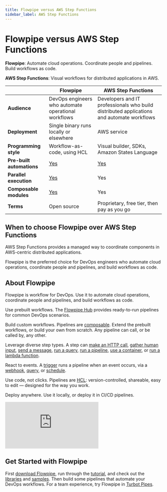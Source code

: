```yaml
---
title: Flowpipe versus AWS Step Functions
sidebar_label: AWS Step Functions
---
```


# Flowpipe versus AWS Step Functions

**Flowpipe**: Automate cloud operations. Coordinate people and pipelines. Build workflows as code.

**AWS Step Functions**: Visual workflows for distributed applications in AWS.

|                  | **Flowpipe**                                                | **AWS Step Functions**                                  |
|------------------|---------------------------------------------------------|-----------------------------------------------------|
| **Audience**     | DevOps engineers who automate operational workflows     | Developers and IT professionals who build distributed applications and automate workflows |
| **Deployment**   | Single binary runs locally or elsewhere                 | AWS service                                         |
| **Programming style** | Workflow-as-code, using HCL                         | Visual builder, SDKs, Amazon States Language       |
| **Pre-built automations** | [Yes](https://hub.powerpipe.io)                | [Yes](https://aws.amazon.com/step-functions/)      |
| **Parallel execution** | [Yes](https://flowpipe.io/docs/build/write-pipelines/iteration#for_each) | Yes                                                |
| **Composable modules** | [Yes](https://flowpipe.io/docs/build/mod-dependencies) | Yes                                                |
| **Terms**        | Open source                                             | Proprietary, free tier, then pay as you go         |

## When to choose Flowpipe over AWS Step Functions
AWS Step Functions provides a managed way to coordinate components in AWS-centric distributed applications.

Flowpipe is the preferred choice for DevOps engineers who automate cloud operations, coordinate people and pipelines, and build workflows as code.

## About Flowpipe
Flowpipe is workflow for DevOps. Use it to automate cloud operations, coordinate people and pipelines, and build workflows as code.

Use prebuilt workflows. The [Flowpipe Hub](https://hub.flowpipe.io/) provides ready-to-run pipelines for common DevOps scenarios.

Build custom workflows. Pipelines are [composable](https://flowpipe.io/docs/build/mod-dependencies). Extend the prebuilt workflows, or build your own from scratch. Any pipeline can call, or be called by, any other.

Leverage diverse step types. A step can [make an HTTP call](https://flowpipe.io/docs/flowpipe-hcl/step/http), [gather human input](https://flowpipe.io/docs/flowpipe-hcl/step/input), [send a message](https://flowpipe.io/docs/flowpipe-hcl/step/message), [run a query](https://flowpipe.io/docs/flowpipe-hcl/step/query), [run a pipeline](https://flowpipe.io/docs/flowpipe-hcl/step/pipeline), [use a container](https://flowpipe.io/docs/flowpipe-hcl/step/container), or [run a lambda function](https://flowpipe.io/docs/flowpipe-hcl/step/function).

React to events. A [trigger](https://flowpipe.io/docs/flowpipe-hcl/trigger) runs a pipeline when an event occurs, via a [webhook](https://flowpipe.io/docs/flowpipe-hcl/trigger/http), [query](https://flowpipe.io/docs/flowpipe-hcl/trigger/query), or [schedule](https://flowpipe.io/docs/flowpipe-hcl/trigger/schedule).

Use code, not clicks. Pipelines are [HCL](https://flowpipe.io/docs/build): version-controlled, shareable, easy to edit — designed for the way you work.

Deploy anywhere. Use it locally, or deploy it in CI/CD pipelines.

<div className="flex justify-center">
<iframe
    className="youtube-video"
    src="https://flowpipe.io/videos/short_demo_loop.mp4"
    frameBorder="0"
    allow="accelerometer; clipboard-write; encrypted-media; gyroscope; picture-in-picture; web-share"
    allowFullScreen
    title="Human interaction with Flowpipe"
>
</iframe>
</div>

## Get Started with Flowpipe
First [download Flowpipe](https://flowpipe.io/downloads), run through the [tutorial](https://flowpipe.io/docs/build), and check out the [libraries](https://hub.flowpipe.io/?type=library) and [samples](https://hub.flowpipe.io/?type=library). Then build some pipelines that automate your DevOps workflows. For a team experience, try Flowpipe in [Turbot Pipes](https://turbot.com/pipes).

